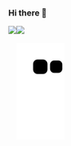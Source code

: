 ### Hi there 👋

<!--
**lanyinemt/lanyinemt** is a ✨ _special_ ✨ repository because its `README.md` (this file) appears on your GitHub profile.

Here are some ideas to get you started:

- 🔭 I’m currently working on ...
- 🌱 I’m currently learning ...
- 👯 I’m looking to collaborate on ...
- 🤔 I’m looking for help with ...
- 💬 Ask me about ...
- 📫 How to reach me: ...
- 😄 Pronouns: ...
- ⚡ Fun fact: ...
-->

<div>
    <img height="165" align="left" src="https://github-readme-stats.vercel.app/api?username=lanyinemt&theme=calm&show_icons=true" />
    <img src="https://github-readme-stats.vercel.app/api/top-langs/?username=lanyinemt&hide=html,css,Jupyter+Notebook,ruby,javascript&theme=calm&langs_count=6&layout=compact" />
</div>

![](https://raw.githubusercontent.com/lanyinemt/lanyinemt/output/github-contribution-grid-snake.svg)


